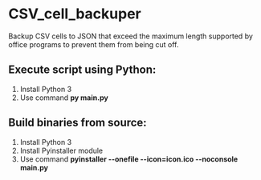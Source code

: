 # CSV_cell_backuper
Backup CSV cells to JSON that exceed the maximum length supported by office programs to prevent them from being cut off.

## Execute script using Python:

1. Install Python 3
2. Use command **py main.py**

## Build binaries from source:

1. Install Python 3
2. Install Pyinstaller module
3. Use command **pyinstaller --onefile --icon=icon.ico --noconsole main.py**
